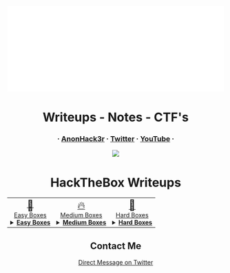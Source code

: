 <!-- PROJECT LOGO -->

<br/>
<p align="center">
  <div align="center">
    <img src="example.svg" width="800" height="200" alt="css-in-readme">
   
</div>
  <h1 align="center">Writeups - Notes - CTF's</h1>
    <h3 align="center">
    ·
      <a href="https://app.hackthebox.com/profile/480696">AnonHack3r</a>
    ·
      <a href="https://twitter.com/AnonHack3r">Twitter</a>
    ·
      <a href="https://www.youtube.com/@AnonHack3r_1337">YouTube</a>
    ·
    </h3>  
</p>
   <!-- BADGES -->

  <p align="center">
    <img src="https://img.shields.io/github/last-commit/AnonHack3r1337/CTF?color=red&style=flat-square">
   </p>
  </h1>

<!-- BADGES -->
<body>
	<h1 align="center">HackTheBox Writeups</h1>
	<table align="center">
		<thead>
		</thead>
		<tbody align="center";>
        </tr>
            <tr>
				<td  style="text-align: center;">
					<a href="HackTheBox/Boxes/Easy"><span style="font-size: 24px; vertical-align: middle;">🚀</span ><br align="center";>Easy Boxes</a>
					<details>
						<summary><u><b>Easy Boxes</b></u></summary>
						<ul style="list-style:none;">
							<li><a href="HackTheBox/Boxes/Easy/Late/Late.md"><img src="thumbnails/late.png" alt="late thumbnail" style="width: 100px; height: 100px; object-fit: cover;"><br>Late</br></a></li>
							<li><a href="HackTheBox/Boxes/Easy/Timelapse/Timelapse.md"><img src="thumbnails/timelapse.png" alt="Timelapse thumbnail" style="width: 100px; height: 100px; object-fit: cover;"><br>TimeLapse</br></a></li>
							<li><a href="HackTheBox/Boxes/Easy/Shocker/Shocker.md"><img src="thumbnails/shocker.png" alt="shocker thumbnail" style="width: 100px; height: 100px; object-fit: cover;"><br>Shocker</br></a></li>
							<li><a href="HackTheBox/Boxes/Easy/horizontall.md"><img src="thumbnails/horizontall.png" alt="horizontall thumbnail" style="width: 100px; height: 100px; object-fit: cover;"><br>Horizontall</br></a></li>
							<li><a href="HackTheBox/Boxes/Easy/driver.md"><img src="thumbnails/driver.png" alt="driver thumbnail" style="width: 100px; height: 100px; object-fit: cover;"><br>Driver</br></a></li>
							<li><a href="HackTheBox/Boxes/Easy/secret.md"><img src="thumbnails/secret.png" alt="secret thumbnail" style="width: 100px; height: 100px; object-fit: cover;"><br>Secret</br></a></li>
							<li><a href="HackTheBox/Boxes/Easy/backdoor.md"><img src="thumbnails/backdoor.png" alt="backdoor thumbnail" style="width: 100px; height: 100px; object-fit: cover;"><br>Backdoor</br></a></li>
							<li><a href="HackTheBox/Boxes/Easy/pandora.md"><img src="thumbnails/pandora.png" alt="pandora thumbnail" style="width: 100px; height: 100px; object-fit: cover;"><br>Pandora</br></a></li>
						</ul>
					</details>
				</td>
				<td style="text-align: center;">
					<a href="HackTheBox/Boxes/Medium"><span style="font-size: 24px;">🔥</span><br>Medium Boxes</a>
					<details>
						<summary><u><b>Medium Boxes</b></u></summary>
						<ul>
							<li><a href="HackTheBox/Boxes/Medium/writer.md"><img src="thumbnails/writer.png" alt="writer thumbnail" style="width: 100px; height: 100px; object-fit: cover;"><br>Writer</br></a></li>
							<li><a href="HackTheBox/Boxes/Medium/seal.md"><img src="thumbnails/seal.png" alt="seal thumbnail" style="width: 100px; height: 100px; object-fit: cover;"><br>Seal</br></a></li>
							<li><a href="HackTheBox/Boxes/Medium/shibboleth.md"><img src="thumbnails/shibboleth.png" alt="shibboleth thumbnail" style="width: 100px; height: 100px; object-fit: cover;"><br>Shibboleth</br></a></li>
						</ul>
					</details>
				</td>
				<td style="text-align: center;">
					<a href="HackTheBox/Boxes/Hard"><span style="font-size: 24px;">💪</span><br>Hard Boxes</a>
					<details>
						<summary><u><b>Hard Boxes</b></u></summary>
						<ul>
							<li><a href="HackTheBox/Boxes/Easy/writer.md"><img src="thumbnails/blunder.png" alt="Blunder thumbnail" style="width: 100px; height: 100px; object-fit: cover;">Blunder</a></li>
							<li><a href="HackTheBox/Boxes/Easy/writer.md"><img src="thumbnails/bounty.png" alt="Bounty thumbnail" style="width: 100px; height: 100px; object-fit: cover;">Bounty</a></li>
							<li><a href="HackTheBox/Boxes/Easy/writer.md"><img src="thumbnails/writeup.png" alt="Writeup thumbnail" style="width: 100px; height: 100px; object-fit: cover;">Writeup</a></li>
						</ul>
					</details>
				</td>
			</tr>
			<tr>
			</tr>
            			</tr>
            </rt>
			</tr>
		</tbody>
	</table>
</body>






<!-- CONTACT -->
  
<h2 align="center">Contact Me</h2>
    <p align="center">
 <a href="https://twitter.com/AnonHack3r">Direct Message on Twitter</a>
</p>

<!-- CONTACT -->
